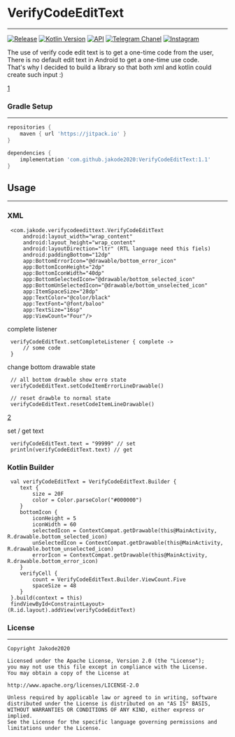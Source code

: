 # VerifyCodeEditText

***
[![Release](https://img.shields.io/github/release/jakode2020/VerifyCodeEditText.svg?style=flat)](https://jitpack.io/#jakode2020/VerifyCodeEditText)
[![Kotlin Version](https://img.shields.io/badge/kotlin-1.4.30-ff8a0d.svg)](https://kotlinlang.org)
[![API](https://img.shields.io/badge/API-17%2B-brightgreen.svg?style=flat)](https://android-arsenal.com/api?level=17)
[![Telegram Chanel](https://img.shields.io/badge/Telegram-@jakode2020-0373fc.svg?style=flat)](http://t.me/jakode2020)
[![Instagram](https://img.shields.io/badge/Instagram-@jakode2020-ff12d7.svg?style=flat)](http://www.instagram.com/jakode2020?r=nametag)

The use of verify code edit text is to get a one-time code from the user,
There is no default edit text in Android to get a one-time use code.<br>
That's why I decided to build a library so that both xml and kotlin could create such input :)

[1]

### Gradle Setup
***
```gradle
repositories {
    maven { url 'https://jitpack.io' }
}

dependencies {
    implementation 'com.github.jakode2020:VerifyCodeEditText:1.1'
}
```

## Usage
***
### XML

```
 <com.jakode.verifycodeedittext.VerifyCodeEditText
     android:layout_width="wrap_content"
     android:layout_height="wrap_content"
     android:layoutDirection="ltr" (RTL language need this fiels)
     android:paddingBottom="12dp"
     app:BottomErrorIcon="@drawable/bottom_error_icon"
     app:BottomIconHeight="2dp"
     app:BottomIconWidth="40dp"
     app:BottomSelectedIcon="@drawable/bottom_selected_icon"
     app:BottomUnSelectedIcon="@drawable/bottom_unselected_icon"
     app:ItemSpaceSize="28dp"
     app:TextColor="@color/black"
     app:TextFont="@font/baloo"
     app:TextSize="16sp"
     app:ViewCount="Four"/>
```
complete listener
```
 verifyCodeEditText.setCompleteListener { complete ->
     // some code
 }
```
change bottom drawable state
```
 // all bottom drawble show erro state
 verifyCodeEditText.setCodeItemErrorLineDrawable()
 
 // reset drawble to normal state
 verifyCodeEditText.resetCodeItemLineDrawable()
```

[2]

set / get text
```
 verifyCodeEditText.text = "99999" // set
 println(verifyCodeEditText.text) // get
```

### Kotlin Builder
```
 val verifyCodeEditText = VerifyCodeEditText.Builder {
    text {
        size = 20F
        color = Color.parseColor("#000000")
    }
    bottomIcon {
        iconHeight = 5
        iconWidth = 60
        selectedIcon = ContextCompat.getDrawable(this@MainActivity, R.drawable.bottom_selected_icon)
        unSelectedIcon = ContextCompat.getDrawable(this@MainActivity, R.drawable.bottom_unselected_icon)
        errorIcon = ContextCompat.getDrawable(this@MainActivity, R.drawable.bottom_error_icon)
    }
    verifyCell {
        count = VerifyCodeEditText.Builder.ViewCount.Five
        spaceSize = 48
    }
 }.build(context = this)
 findViewById<ConstraintLayout>(R.id.layout).addView(verifyCodeEditText)
```

### License
***
```
Copyright Jakode2020 

Licensed under the Apache License, Version 2.0 (the "License");
you may not use this file except in compliance with the License.
You may obtain a copy of the License at

http://www.apache.org/licenses/LICENSE-2.0

Unless required by applicable law or agreed to in writing, software
distributed under the License is distributed on an "AS IS" BASIS,
WITHOUT WARRANTIES OR CONDITIONS OF ANY KIND, either express or implied.
See the License for the specific language governing permissions and
limitations under the License.
```

[1]: ./art/Screenshot.png
[2]: ./art/ScreenshotError.png